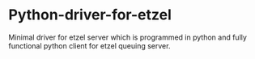# Python-driver-for-etzel
Minimal driver for etzel server which is programmed in python and fully functional
python client for etzel queuing server.
